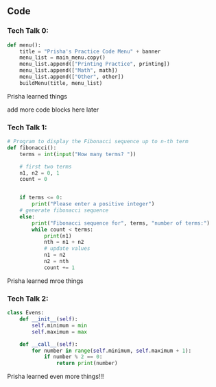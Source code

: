 ## Code

### Tech Talk 0:
```python
def menu():
    title = "Prisha's Practice Code Menu" + banner
    menu_list = main_menu.copy()
    menu_list.append(["Printing Practice", printing])
    menu_list.append(["Math", math])
    menu_list.append(["Other", other])
    buildMenu(title, menu_list)
```
Prisha learned things

add more code blocks here later

### Tech Talk 1:
```python
# Program to display the Fibonacci sequence up to n-th term
def fibonacci():
    terms = int(input("How many terms? "))

    # first two terms
    n1, n2 = 0, 1
    count = 0


    if terms <= 0:
        print("Please enter a positive integer")
    # generate fibonacci sequence
    else:
        print("Fibonacci sequence for", terms, "number of terms:")
        while count < terms:
            print(n1)
            nth = n1 + n2
            # update values
            n1 = n2
            n2 = nth
            count += 1
```
Prisha learned mroe things

### Tech Talk 2:
```python
class Evens:
    def __init__(self):
        self.minimum = min
        self.maximum = max

    def __call__(self):
        for number in range(self.minimum, self.maximum + 1):
            if number % 2 == 0:
                return print(number)

```
Prisha learned even more things!!!